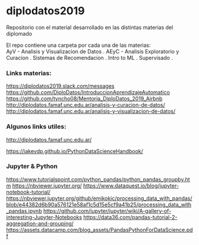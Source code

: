 # diplodatos2019
Repositorio con el material desarrollado en las distintas materias del diplomado

El repo contiene una carpeta por cada una de las materias:  
  AyV - Analisis y Visualizacion de Datos . 
  AEyC - Analisis Exploratorio y Curacion . 
  Sistemas de Recomendacion . 
  Intro to ML . 
  Supervisado . 
  
  
### Links materias:  

  https://diplodatos2019.slack.com/messages
  https://github.com/DiploDatos/IntroduccionAprendizajeAutomatico
  https://github.com/tyncho08/Mentoria_DiploDatos_2019_Airbnb
  http://diplodatos.famaf.unc.edu.ar/analisis-y-curacion-de-datos/
  http://diplodatos.famaf.unc.edu.ar/analisis-y-visualizacion-de-datos/
  
### Algunos links utiles:
  
  http://diplodatos.famaf.unc.edu.ar/
  
  https://jakevdp.github.io/PythonDataScienceHandbook/  
    
### Jupyter & Python
https://www.tutorialspoint.com/python_pandas/python_pandas_groupby.htm
https://nbviewer.jupyter.org/
https://www.dataquest.io/blog/jupyter-notebook-tutorial/
https://nbviewer.jupyter.org/github/emikokic/processing_data_with_pandas/blob/e44382d6b90a576121e58af1c5d15e5cf9a41b25/processing_data_with_pandas.ipynb
https://github.com/jupyter/jupyter/wiki/A-gallery-of-interesting-Jupyter-Notebooks
https://data36.com/pandas-tutorial-2-aggregation-and-grouping/
https://assets.datacamp.com/blog_assets/PandasPythonForDataScience.pdf

    

